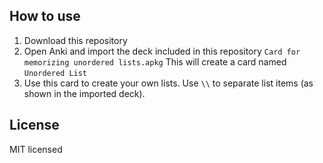 ## How to use
1. Download this repository
2. Open Anki and import the deck included in this repository ``Card for memorizing unordered lists.apkg``
This will create a card named ``Unordered List``
3. Use this card to create your own lists. Use ``\\`` to separate list items (as shown in the imported deck).

## License
MIT licensed